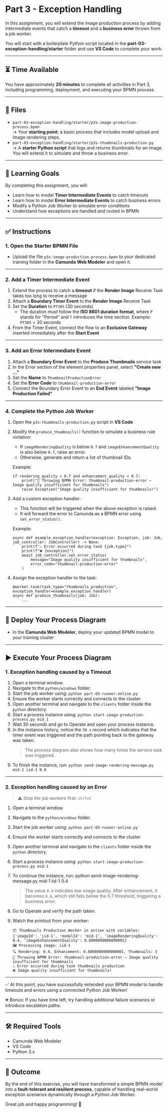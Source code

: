 # Part 3 - Exception Handling

In this assignment, you will extend the image production process by adding intermediate events that catch a **timeout** and a **business error** thrown from a job worker.

You will start with a boilerplate Python script located in the **part-03-exception-handling/starter** folder and use **VS Code** to complete your work.

---

## ⏳ Time Available

You have approximately **20 minutes** to complete all activities in Part 3, including programming, deployment, and executing your BPMN process.

---

## 📁 Files

- `part-03-exception-handling/starter/p3s-image-production-process.bpmn`  
  → Your **starting point**: a basic process that includes model upload and image rendering steps.  
- `part-03-exception-handling/starter/p3s-thumbnails-production.py`  
  → A **starter Python script** that logs and returns thumbnails for an image. You will extend it to simulate and throw a business error.

---

## 🎯 Learning Goals

By completing this assignment, you will:

- Learn how to model **Timer Intermediate Events** to catch timeouts  
- Learn how to model **Error Intermediate Events** to catch business errors  
- Modify a Python Job Worker to simulate error conditions  
- Understand how exceptions are handled and routed in BPMN  

---

## ✅ Instructions

### 1. Open the Starter BPMN File

- Upload the file `p3s-image-production-process.bpmn` to your dedicated training folder in the **Camunda Web Modeler** and open it.

---

### 2. Add a Timer Intermediate Event

1. Extend the process to catch a **timeout** if the **Render Image** Receive Task takes too long to receive a message  
2. Attach a **Boundary Timer Event** to the **Render Image** Receive Task  
3. Set the **Duration** to `PT30S` (30 seconds)  
   - The duration must follow the **ISO 8601 duration format**, where `P` stands for "Period" and `T` introduces the time section. Example: `PT30S` = 30 seconds  
4. From the Timer Event, connect the flow to an **Exclusive Gateway** inserted immediately after the **Start Event**

---

### 3. Add an Error Intermediate Event

1. Attach a **Boundary Error Event** to the **Produce Thumbnails** service task  
2. In the Error section of the element properties panel, select **"Create new ..."**  
3. Set the **Name** to `ThumbnailProductionError`  
4. Set the **Error Code** to `thumbnail-production-error`  
5. Connect the Boundary Error Event to an **End Event** labeled **"Image Production Failed"**

---

### 4. Complete the Python Job Worker

1. Open the `p3s-thumbnails-production.py` script in **VS Code**  
2. Modify the `produce_thumbnails()` function to simulate a business rule violation:
   - If `imageRenderingQuality` is below `0.7` and `imageEnhancementQuality` is also below `0.7`, raise an error.
   - Otherwise, generate and return a list of thumbnail IDs.

   Example:

       if rendering_quality < 0.7 and enhancement_quality < 0.7:
           print("🎯 Throwing BPMN Error: thumbnail-production-error – Image quality insufficient for thumbnails")
           raise Exception("Image quality insufficient for thumbnails!")

3. Add a custom exception handler:
   - This function will be triggered when the above exception is raised.
   - It will forward the error to Camunda as a BPMN error using `set_error_status()`.

   Example:

       async def example_exception_handler(exception: Exception, job: Job, job_controller: JobController) -> None:
           print(f"⚠️ Error occurred during task {job.type}")
           print(f"❌ {exception}")
           await job_controller.set_error_status(
               message="Image quality insufficient for thumbnails",
               error_code="thumbnail-production-error"
           )

4. Assign the exception handler to the task:

       @worker.task(task_type="thumbnails_production", exception_handler=example_exception_handler)
       async def produce_thumbnails(job: Job):
           ...

---

## 🚀 Deploy Your Process Diagram

- In the **Camunda Web Modeler**, deploy your updated BPMN model to your training cluster

---

## ▶️ Execute Your Process Diagram

### 1. Exception handling caused by a Timeout

1. Open a terminal window.
2. Navigate to the `python/windows` folder.
3. Start the job worker using:
   `python part-03-runner-online.py`
4. Ensure the worker starts correctly and connects to the cluster.
5. Open another terminal and navigate to the `clients` folder inside the `python` directory.
6. Start a process instance using:
   `python start-image-production-process.py mid_1`
7. Wait 30 seconds and go to Operate and open your process instance.
8. In the instance history, notice the `30 s` record which indicates that the timer event was triggered and the path pointing back to the gateway was taken.
   > The process diagram also shows how many times the service task was triggered.
9. To finish the instance, run:
   `python send-image-rendering-message.py mid-1 iid-1 0.8`

---

### 2. Exception handling caused by an Error

> ⚠️ Stop the job workers first: `ctrl+C`

1. Open a terminal window.
2. Navigate to the `python/windows` folder.
3. Start the job worker using:
   `python part-03-runner-online.py`
4. Ensure the worker starts correctly and connects to the cluster.
5. Open another terminal and navigate to the `clients` folder inside the `python` directory.
6. Start a process instance using:
   `python start-image-production-process.py mid-1`
7. To continue the instance, run:
   python send-image-rendering-message.py mid-1 iid-1 0.4

   > The value `0.4` indicates low image quality. After enhancement, it becomes `0.6`, which still falls below the 0.7 threshold, triggering a business error.

8. Go to Operate and verify the path taken.
9. Watch the printout from your worker:

       📦 Thumbnails Production Worker in action with variables: {'imageId': 'iid-1', 'modelId': 'mid-1', 'imageRenderingQuality': 0.4, 'imageEnhancementQuality': 0.6000000000000001}
       🖼️ Processing image: iid-1
       🔍 Rendering: 0.4, Enhancement: 0.6000000000000001, Thumbnails: 3
       🎯 Throwing BPMN Error: thumbnail-production-error – Image quality insufficient for thumbnails
       ⚠️ Error occurred during task thumbnails_production
       ❌ Image quality insufficient for thumbnails!

---

✅ At this point, you have successfully extended your BPMN model to handle timeouts and errors using a connected Python Job Worker!

➕ Bonus: If you have time left, try handling additional failure scenarios or introduce escalation paths.

---

## 🛠 Required Tools

- Camunda Web Modeler  
- VS Code  
- Python 3.x

---

## 🏁 Outcome

By the end of this exercise, you will have transformed a simple BPMN model into a **fault-tolerant and resilient process**, capable of handling real-world exception scenarios dynamically through a Python Job Worker.

Great job and happy programming! 🎉